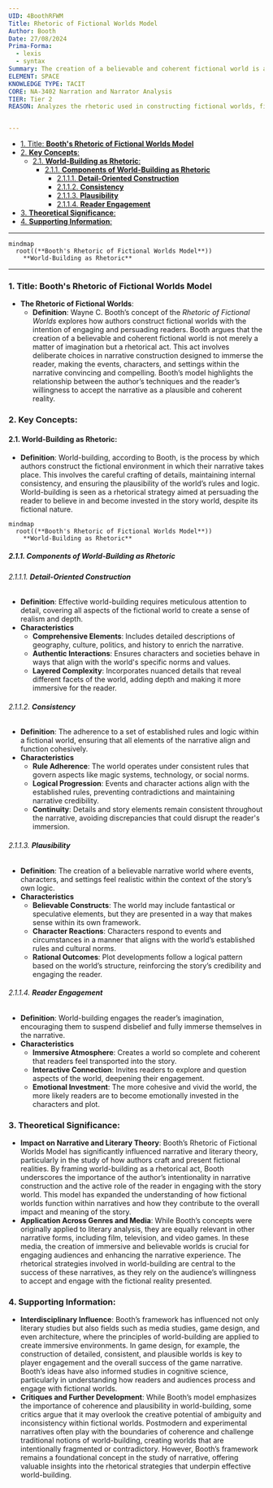 ```yaml
---
UID: 4BoothRFWM
Title: Rhetoric of Fictional Worlds Model
Author: Booth
Date: 27/08/2024
Prima-Forma:
  - lexis
  - syntax
Summary: The creation of a believable and coherent fictional world is a rhetorical act, designed to immerse ther eader and make the narrative's events and characters convincing.
ELEMENT: SPACE
KNOWLEDGE TYPE: TACIT
CORE: NA-3402 Narration and Narrator Analysis
TIER: Tier 2
REASON: Analyzes the rhetoric used in constructing fictional worlds, fitting into narration and narrator analysis.


---
```


- [1. Title: **Booth's Rhetoric of Fictional Worlds Model**](#1-title-booths-rhetoric-of-fictional-worlds-model)
- [2. **Key Concepts**:](#2-key-concepts)
  - [2.1. **World-Building as Rhetoric**:](#21-world-building-as-rhetoric)
    - [2.1.1. **Components of World-Building as Rhetoric**](#211-components-of-world-building-as-rhetoric)
      - [2.1.1.1. **Detail-Oriented Construction**](#2111-detail-oriented-construction)
      - [2.1.1.2. **Consistency**](#2112-consistency)
      - [2.1.1.3. **Plausibility**](#2113-plausibility)
      - [2.1.1.4. **Reader Engagement**](#2114-reader-engagement)
- [3. **Theoretical Significance**:](#3-theoretical-significance)
- [4. **Supporting Information**:](#4-supporting-information)

---

```mermaid
mindmap
  root((**Booth's Rhetoric of Fictional Worlds Model**))
    **World-Building as Rhetoric**
```

---

### 1. Title: **Booth's Rhetoric of Fictional Worlds Model**

- **The Rhetoric of Fictional Worlds**:
  - **Definition**: Wayne C. Booth’s concept of the _Rhetoric of Fictional Worlds_ explores how authors construct fictional worlds with the intention of engaging and persuading readers. Booth argues that the creation of a believable and coherent fictional world is not merely a matter of imagination but a rhetorical act. This act involves deliberate choices in narrative construction designed to immerse the reader, making the events, characters, and settings within the narrative convincing and compelling. Booth’s model highlights the relationship between the author’s techniques and the reader’s willingness to accept the narrative as a plausible and coherent reality.

### 2. **Key Concepts**:

#### 2.1. **World-Building as Rhetoric**:

- **Definition**: World-building, according to Booth, is the process by which authors construct the fictional environment in which their narrative takes place. This involves the careful crafting of details, maintaining internal consistency, and ensuring the plausibility of the world’s rules and logic. World-building is seen as a rhetorical strategy aimed at persuading the reader to believe in and become invested in the story world, despite its fictional nature.

```mermaid
mindmap
  root((**Booth's Rhetoric of Fictional Worlds Model**))
    **World-Building as Rhetoric**
```

##### 2.1.1. **Components of World-Building as Rhetoric**

###### 2.1.1.1. **Detail-Oriented Construction**

- **Definition**: Effective world-building requires meticulous attention to detail, covering all aspects of the fictional world to create a sense of realism and depth.
- **Characteristics**
  - **Comprehensive Elements**: Includes detailed descriptions of geography, culture, politics, and history to enrich the narrative.
  - **Authentic Interactions**: Ensures characters and societies behave in ways that align with the world's specific norms and values.
  - **Layered Complexity**: Incorporates nuanced details that reveal different facets of the world, adding depth and making it more immersive for the reader.

###### 2.1.1.2. **Consistency**

- **Definition**: The adherence to a set of established rules and logic within a fictional world, ensuring that all elements of the narrative align and function cohesively.
- **Characteristics**
  - **Rule Adherence**: The world operates under consistent rules that govern aspects like magic systems, technology, or social norms.
  - **Logical Progression**: Events and character actions align with the established rules, preventing contradictions and maintaining narrative credibility.
  - **Continuity**: Details and story elements remain consistent throughout the narrative, avoiding discrepancies that could disrupt the reader's immersion.

###### 2.1.1.3. **Plausibility**

- **Definition**: The creation of a believable narrative world where events, characters, and settings feel realistic within the context of the story’s own logic.
- **Characteristics**
  - **Believable Constructs**: The world may include fantastical or speculative elements, but they are presented in a way that makes sense within its own framework.
  - **Character Reactions**: Characters respond to events and circumstances in a manner that aligns with the world’s established rules and cultural norms.
  - **Rational Outcomes**: Plot developments follow a logical pattern based on the world’s structure, reinforcing the story’s credibility and engaging the reader.

###### 2.1.1.4. **Reader Engagement**

- **Definition**: World-building engages the reader’s imagination, encouraging them to suspend disbelief and fully immerse themselves in the narrative.
- **Characteristics**
  - **Immersive Atmosphere**: Creates a world so complete and coherent that readers feel transported into the story.
  - **Interactive Connection**: Invites readers to explore and question aspects of the world, deepening their engagement.
  - **Emotional Investment**: The more cohesive and vivid the world, the more likely readers are to become emotionally invested in the characters and plot.

### 3. **Theoretical Significance**:

- **Impact on Narrative and Literary Theory**: Booth’s Rhetoric of Fictional Worlds Model has significantly influenced narrative and literary theory, particularly in the study of how authors craft and present fictional realities. By framing world-building as a rhetorical act, Booth underscores the importance of the author’s intentionality in narrative construction and the active role of the reader in engaging with the story world. This model has expanded the understanding of how fictional worlds function within narratives and how they contribute to the overall impact and meaning of the story.
- **Application Across Genres and Media**: While Booth’s concepts were originally applied to literary analysis, they are equally relevant in other narrative forms, including film, television, and video games. In these media, the creation of immersive and believable worlds is crucial for engaging audiences and enhancing the narrative experience. The rhetorical strategies involved in world-building are central to the success of these narratives, as they rely on the audience’s willingness to accept and engage with the fictional reality presented.

### 4. **Supporting Information**:

- **Interdisciplinary Influence**: Booth’s framework has influenced not only literary studies but also fields such as media studies, game design, and even architecture, where the principles of world-building are applied to create immersive environments. In game design, for example, the construction of detailed, consistent, and plausible worlds is key to player engagement and the overall success of the game narrative. Booth’s ideas have also informed studies in cognitive science, particularly in understanding how readers and audiences process and engage with fictional worlds.
- **Critiques and Further Development**: While Booth’s model emphasizes the importance of coherence and plausibility in world-building, some critics argue that it may overlook the creative potential of ambiguity and inconsistency within fictional worlds. Postmodern and experimental narratives often play with the boundaries of coherence and challenge traditional notions of world-building, creating worlds that are intentionally fragmented or contradictory. However, Booth’s framework remains a foundational concept in the study of narrative, offering valuable insights into the rhetorical strategies that underpin effective world-building.
